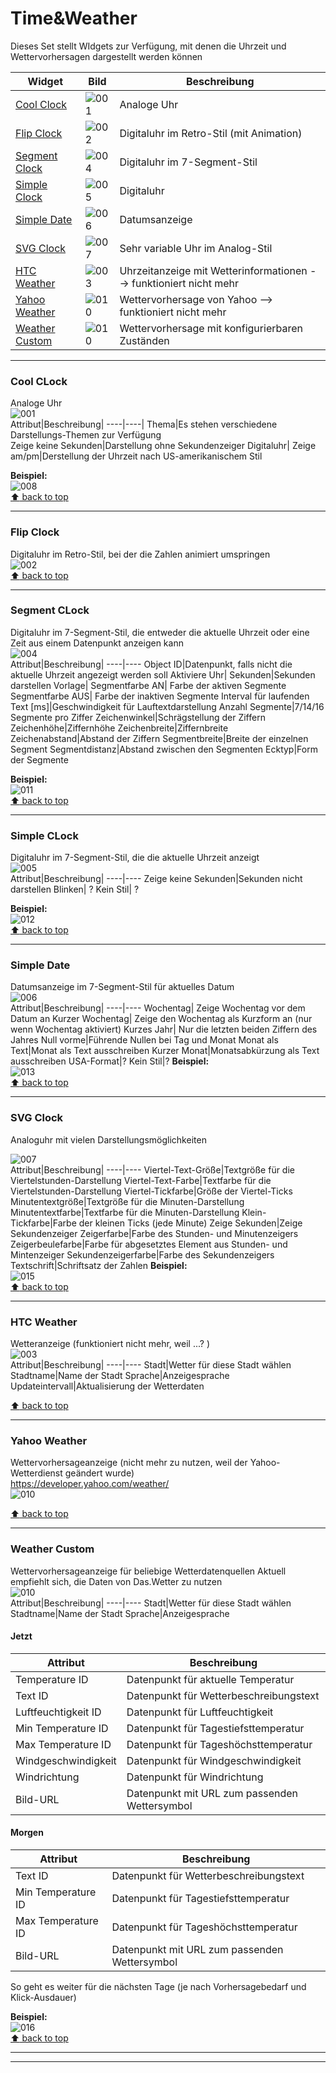 # Time&Weather
Dieses Set stellt WIdgets zur Verfügung, mit denen die Uhrzeit und Wettervorhersagen dargestellt werden können  

|Widget                           | Bild  | Beschreibung|   
|---------------------------------|-------|-------------|
|[Cool Clock](#cool-clock)        | ![001]|Analoge Uhr
|[Flip Clock](#flip-clock)        | ![002]|Digitaluhr im Retro-Stil (mit Animation)
|[Segment Clock](#segment-clock)  | ![004]|Digitaluhr im 7-Segment-Stil
|[Simple Clock](#simple-clock)    | ![005]|Digitaluhr
|[Simple Date](#simple-date)      | ![006]|Datumsanzeige
|[SVG Clock](#svg-clock)          | ![007]|Sehr variable Uhr im Analog-Stil
|[HTC Weather](#htc-weather)      | ![003]|Uhrzeitanzeige mit Wetterinformationen --> funktioniert nicht mehr
|[Yahoo Weather](#yahoo-weather)  | ![010]|Wettervorhersage von Yahoo --> funktioniert nicht mehr
|[Weather Custom](#weather-custom)| ![010]|Wettervorhersage mit konfigurierbaren Zuständen
 
*********************************************************

### Cool CLock    
Analoge Uhr  
![001]  
Attribut|Beschreibung|
----|----|
Thema|Es stehen verschiedene Darstellungs-Themen zur Verfügung  
Zeige keine Sekunden|Darstellung ohne Sekundenzeiger
Digitaluhr|
Zeige am/pm|Derstellung der Uhrzeit nach US-amerikanischem Stil

**Beispiel:**  
![008]  
[:arrow_up: back to top ](#Time&Weather)  
*********************************************************

### Flip Clock    
Digitaluhr im Retro-Stil, bei der die Zahlen animiert umspringen  
![002]  
[:arrow_up: back to top ](#Time&Weather)  
*********************************************************


### Segment CLock    
Digitaluhr im 7-Segment-Stil, die entweder die aktuelle Uhrzeit oder eine Zeit aus einem Datenpunkt anzeigen kann  
![004]  
Attribut|Beschreibung|
----|----
Object ID|Datenpunkt, falls nicht die aktuelle Uhrzeit angezeigt werden soll
Aktiviere Uhr|
Sekunden|Sekunden darstellen
Vorlage|
Segmentfarbe AN| Farbe der aktiven Segmente
Segmentfarbe AUS|  Farbe der inaktiven Segmente
Interval für laufenden Text [ms]|Geschwindigkeit für Lauftextdarstellung
Anzahl Segmente|7/14/16 Segmente pro Ziffer
Zeichenwinkel|Schrägstellung der Ziffern
Zeichenhöhe|Ziffernhöhe
Zeichenbreite|Ziffernbreite
Zeichenabstand|Abstand der Ziffern
Segmentbreite|Breite der einzelnen Segment
Segmentdistanz|Abstand zwischen den Segmenten
Ecktyp|Form der Segmente

**Beispiel:**  
![011]  
[:arrow_up: back to top ](#Time&Weather)  
*********************************************************

### Simple CLock    
Digitaluhr im 7-Segment-Stil, die  die aktuelle Uhrzeit anzeigt  
![005]  
Attribut|Beschreibung|
----|----
Zeige keine Sekunden|Sekunden nicht darstellen
Blinken| ?
Kein Stil| ?

**Beispiel:**  
![012]  
[:arrow_up: back to top ](#Time&Weather)  
*********************************************************

### Simple Date    
Datumsanzeige im 7-Segment-Stil für aktuelles Datum  
![006]  
Attribut|Beschreibung|
----|----
Wochentag| Zeige Wochentag vor dem Datum an
Kurzer Wochentag| Zeige den Wochentag als Kurzform an (nur wenn Wochentag aktiviert)
Kurzes Jahr| Nur die letzten beiden Ziffern des Jahres
Null vorme|Führende Nullen bei Tag und Monat
Monat als Text|Monat als Text ausschreiben
Kurzer Monat|Monatsabkürzung als Text ausschreiben
USA-Format|?
Kein Stil|?
**Beispiel:**  
![013]  
[:arrow_up: back to top ](#Time&Weather)  
*********************************************************

### SVG Clock    
Analoguhr mit vielen Darstellungsmöglichkeiten

![007]  
Attribut|Beschreibung|
----|----
Viertel-Text-Größe|Textgröße für die Viertelstunden-Darstellung
Viertel-Text-Farbe|Textfarbe für die Viertelstunden-Darstellung
Viertel-Tickfarbe|Größe der Viertel-Ticks
Minutentextgröße|Textgröße für die Minuten-Darstellung
Minutentextfarbe|Textfarbe für die Minuten-Darstellung
Klein-Tickfarbe|Farbe der kleinen Ticks (jede Minute)
Zeige Sekunden|Zeige Sekundenzeiger
Zeigerfarbe|Farbe des Stunden- und Minutenzeigers
Zeigerbeulefarbe|Farbe für abgesetztes Element aus Stunden- und Mintenzeiger
Sekundenzeigerfarbe|Farbe des Sekundenzeigers
Textschrift|Schriftsatz der Zahlen
**Beispiel:**  
![015]  
[:arrow_up: back to top ](#Time&Weather)  
*********************************************************

### HTC Weather    
Wetteranzeige  (funktioniert nicht mehr, weil ...? )  
![003]  
Attribut|Beschreibung|
----|----
Stadt|Wetter für diese Stadt wählen
Stadtname|Name der Stadt
Sprache|Anzeigesprache
Updateintervall|Aktualisierung der Wetterdaten

[:arrow_up: back to top ](#Time&Weather)  
*********************************************************

### Yahoo Weather    
Wettervorhersageanzeige (nicht mehr zu nutzen, weil der Yahoo-Wetterdienst geändert wurde)  
https://developer.yahoo.com/weather/  
![010]  

[:arrow_up: back to top ](#Time&Weather)  
*********************************************************

### Weather Custom
Wettervorhersageanzeige für beliebige Wetterdatenquellen
Aktuell empfiehlt sich, die Daten von Das.Wetter zu nutzen  
![010]  
Attribut|Beschreibung|
----|----
Stadt|Wetter für diese Stadt wählen
Stadtname|Name der Stadt
Sprache|Anzeigesprache

#### Jetzt  
Attribut|Beschreibung|
----|----  
Temperature ID|Datenpunkt für aktuelle Temperatur
Text ID|Datenpunkt für Wetterbeschreibungstext
Luftfeuchtigkeit ID|Datenpunkt für Luftfeuchtigkeit
Min Temperature ID|Datenpunkt für Tagestiefsttemperatur
Max Temperature ID|Datenpunkt für Tageshöchsttemperatur
Windgeschwindigkeit|Datenpunkt für Windgeschwindigkeit
Windrichtung|Datenpunkt für Windrichtung
Bild-URL|Datenpunkt mit URL zum passenden Wettersymbol

#### Morgen  
Attribut|Beschreibung|
----|----  
Text ID|Datenpunkt für Wetterbeschreibungstext
Min Temperature ID|Datenpunkt für Tagestiefsttemperatur
Max Temperature ID|Datenpunkt für Tageshöchsttemperatur
Bild-URL|Datenpunkt mit URL zum passenden Wettersymbol

So geht es weiter für die nächsten Tage (je nach Vorhersagebedarf und Klick-Ausdauer)  

**Beispiel:**  
![016]  
[:arrow_up: back to top ](#Time&Weather)  
*********************************************************
*********************************************************

[001]: media/iobroker-vis-timeandweather_timeandweather_coolclock.png 
[002]: media/iobroker-vis-timeandweather_timeandweather_flipclock.png
[003]: media/iobroker-vis-timeandweather_timeandweather_htcweather.png
[004]: media/iobroker-vis-timeandweather_timeandweather_segmentclock.png
[005]: media/iobroker-vis-timeandweather_timeandweather_simpleclock.png
[006]: media/iobroker-vis-timeandweather_timeandweather_simpledate.png
[007]: media/iobroker-vis-timeandweather_timeandweather_svgclock.png
[008]: media/iobroker-vis-timeandweather_timeandweather_coolclock_config.png
[009]: media/iobroker-vis-timeandweather_timeandweather_htcweather_config.png
[010]: media/iobroker-vis-timeandweather_timeandweather_yahooweather.png
[011]: media/iobroker-vis-timeandweather_timeandweather_segmentclock_config.png
[012]: media/iobroker-vis-timeandweather_timeandweather_simpleclock_config.png
[013]: media/iobroker-vis-timeandweather_timeandweather_simpledate_config.png
[014]: media/iobroker-vis-timeandweather_timeandweather_svgclock_config.png
[015]: media/iobroker-vis-timeandweather_timeandweather_explain_svgclock.gif
[016]: media/iobroker-vis-timeandweather_timeandweather_explain_CustomWeather.gif